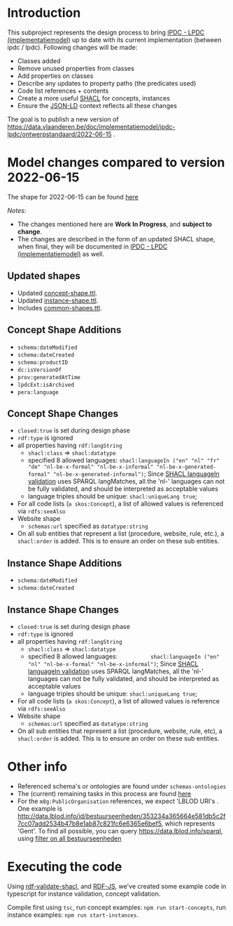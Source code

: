 # Introduction

This subproject represents the design process to bring [IPDC - LPDC (implementatiemodel)](https://data.vlaanderen.be/doc/implementatiemodel/ipdc-lpdc/) up to date with its current implementation (between ipdc / lpdc). 
Following changes will be made:
  - Classes added
  - Remove unused properties from classes
  - Add properties on classes 
  - Describe any updates to property paths (the predicates used)
  - Code list references + contents
  - Create a more useful [SHACL](https://www.w3.org/TR/shacl/) for concepts, instances
  - Ensure the [JSON-LD](https://json-ld.org/) context reflects all these changes  

The goal is to publish a new version of https://data.vlaanderen.be/doc/implementatiemodel/ipdc-lpdc/ontwerpstandaard/2022-06-15 .


# Model changes compared to version 2022-06-15

The shape for 2022-06-15 can be found [here](instances-concepts%2Fshapes%2F2022-06-15-ipdc-lpdc-im-SHACL.ttl.old)

*Notes*: 
- The changes mentioned here are **Work In Progress**, and **subject to change**.
- The changes are described in the form of an updated SHACL shape, when final, they will be documented in [IPDC - LPDC (implementatiemodel)](https://data.vlaanderen.be/doc/implementatiemodel/ipdc-lpdc/) as well.

## Updated shapes
- Updated [concept-shape.ttl](instances-concepts%2Fshapes%2Fconcept-shape.ttl).
- Updated [instance-shape.ttl](instances-concepts%2Fshapes%2Finstance-shape.ttl).
- Includes [common-shapes.ttl](instances-concepts%2Fshapes%2Fcommon-shapes.ttl).

## Concept Shape Additions
- `schema:dateModified`
- `schema:dateCreated`
- `schema:productID`
- `dc:isVersionOf`
- `prov:generatedAtTime`
- `lpdcExt:isArchived`
- `pera:language`

## Concept Shape Changes
- `closed:true` is set during design phase
- `rdf:type` is ignored
- all properties having `rdf:langString`
  - `shacl:class` => `shacl:datatype`
  - specified 8 allowed languages: `shacl:languageIn ("en" "nl" "fr" "de" "nl-be-x-formal" "nl-be-x-informal" "nl-be-x-generated-formal" "nl-be-x-generated-informal")`;
    Since [SHACL languageIn validation](https://www.w3.org/TR/shacl/#LanguageInConstraintComponent) uses SPARQL langMatches, all the 'nl-' languages can not be fully validated, and should be interpreted as acceptable values
  - language triples should be unique: `shacl:uniqueLang true`;  
- For all code lists (`a skos:Concept`), a list of allowed values is referenced via `rdfs:seeAlso`
- Website shape
  - `schemas:url` specified as `datatype:string`
- On all sub entities that represent a list (procedure, website, rule, etc.), a `shacl:order` is added. This is to ensure an order on these sub entities.

## Instance Shape Additions
- `schema:dateModified`
- `schema:dateCreated`

## Instance Shape Changes
- `closed:true` is set during design phase
- `rdf:type` is ignored
- all properties having `rdf:langString`
  - `shacl:class` => `shacl:datatype`
  - specified 8 allowed languages: `          shacl:languageIn ("en" "nl" "nl-be-x-formal" "nl-be-x-informal")`;
    Since [SHACL languageIn validation](https://www.w3.org/TR/shacl/#LanguageInConstraintComponent) uses SPARQL langMatches, all the 'nl-' languages can not be fully validated, and should be interpreted as acceptable values
  - language triples should be unique: `shacl:uniqueLang true`;
- For all code lists (`a skos:Concept`), a list of allowed values is reference via `rdfs:seeAlso`
- Website shape
  - `schemas:url` specified as `datatype:string`
- On all sub entities that represent a list (procedure, website, rule, etc), a `shacl:order` is added. This is to ensure an order on these sub entities.

# Other info

- Referenced schema's or ontologies are found under `schemas-ontologies`
- The (current) remaining tasks in this process are found [here](instances-concepts%2Fquestions.md#todo)
- For the `m8g:PublicOrganisation` references, we expect 'LBLOD URI's . One example is <http://data.lblod.info/id/bestuurseenheden/353234a365664e581db5c2f7cc07add2534b47b8e1ab87c821fc6e6365e6bef5>, which represents 'Gent'.
  To find all possible, you can query https://data.lblod.info/sparql, using [filter on all bestuurseenheden](https://data.lblod.info/sparql#query=PREFIX%20rdf%3A%20%3Chttp%3A%2F%2Fwww.w3.org%2F1999%2F02%2F22-rdf-syntax-ns%23%3E%0APREFIX%20ns2%3A%09%3Chttp%3A%2F%2Fdata.vlaanderen.be%2Fns%2Fbesluit%23%3E%0APREFIX%20skos%3A%09%3Chttp%3A%2F%2Fwww.w3.org%2F2004%2F02%2Fskos%2Fcore%23%3E%0ASELECT%20%3Fsub%20%3Flabel%20WHERE%20%7B%0A%20%20%3Fsub%20rdf%3Atype%09ns2%3ABestuurseenheid%20.%0A%20%20%3Fsub%20skos%3AprefLabel%20%3Flabel%0A%7D%20%0AORDER%20BY%20%3Flabel&endpoint=%2Fsparql&requestMethod=POST&tabTitle=Query&headers=%7B%7D&contentTypeConstruct=application%2Fn-triples%2C*%2F*%3Bq%3D0.9&contentTypeSelect=application%2Fsparql-results%2Bjson%2C*%2F*%3Bq%3D0.9&outputFormat=table)

# Executing the code

Using [rdf-validate-shacl](https://github.com/zazuko/rdf-validate-shacl), and [RDF-JS](https://rdf.js.org/), we've created some example code in typescript for instance validation, concept validation.

Compile first using `tsc`, run concept examples: `npm run start-concepts`, run instance examples: `npm run start-instances`.

